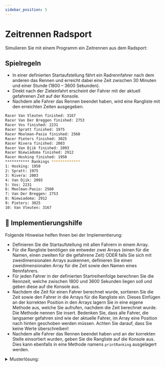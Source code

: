 ```yaml
---
sidebar_position: 5
---
```


# Zeitrennen Radsport

Simulieren Sie mit einem Programm ein Zeitrennen aus dem Radsport:

## Spielregeln

- In einer definierten Startaufstellung fährt ein Radrennfahrer nach dem anderen
  das Rennen und erreicht dabei eine Zeit zwischen 30 Minuten und einer Stunde
  (1800 – 3600 Sekunden).
- Direkt nach der Zieleinfahrt erscheint der Fahrer mit der aktuell gefahrenen
  Zeit auf der Konsole.
- Nachdem alle Fahrer das Rennen beendet haben, wird eine Rangliste mit den
  erreichten Zeiten ausgegeben.

```bash title="Beispiel einer Ausgabe des Programms:"
Racer Van Vleuten finished: 3167
Racer Van Der Breggen finished: 2753
Racer Vos finished: 2231
Racer Spratt finished: 1975
Racer Moolman-Pasio finished: 2560
Racer Pieters finished: 3025
Racer Rivera finished: 2003
Racer Van Djik finished: 2093
Racer Niewiadoma finished: 2912
Racer Hosking finished: 1950
*********** Rankings *************
1: Hosking: 1950
2: Spratt: 1975
3: Rivera: 2003
4: Van Djik: 2093
5: Vos: 2231
6: Moolman-Pasio: 2560
7: Van Der Breggen: 2753
8: Niewiadoma: 2912
9: Pieters: 3025
10: Van Vleuten: 3167
```

## :toolbox: Implementierungshilfe

Folgende Hinweise helfen Ihnen bei der Implementierung:

- Definieren Sie die Startaufstellung mit allen Fahrern in einem Array.
- Für die Rangliste benötigen sie entweder zwei Arrays (einen für die Namen,
  einen zweiten für die gefahrene Zeit) ODER falls Sie sich mit
  zweidimensionalen Arrays auskennen, definieren Sie einen zweidimensionalen
  Array für die Zeit sowie den Namen eines Rennfahrers.
- Für jeden Fahrer in der definierten Startreihenfolge berechnen Sie die
  Rennzeit, welche zwischen 1800 und 3600 Sekunden liegen soll und geben diese
  auf die Konsole aus.
- Nachdem die Zeit für einen Fahrer berechnet wurde, sortieren Sie die Zeit
  sowie den Fahrer in die Arrays für die Rangliste ein. Dieses Einfügen an der
  korrekten Position in den Arrays lagern Sie in eine eigene Methode aus, welche
  Sie aufrufen, nachdem die Zeit berechnet wurde. Die Methode nennen Sie insert.
  Bedenken Sie, dass alle Fahrer, die langsamer gefahren sind wie der aktuelle
  Fahrer, im Array eine Position nach hinten geschoben werden müssen. Achten Sie
  darauf, dass Sie keine Werte überschreiben!
- Nachdem alle Fahrer das Rennen beendet haben und an der korrekten Stelle
  einsortiert wurden, geben Sie die Rangliste auf die Konsole aus. Dies kann
  ebenfalls in eine Methode namens `printRanking` ausgelagert werden.

<details><summary>Musterlösung:</summary>

```java title="BikeTimeTrial.java"
public class BikeTimeTrial {

	public static void main(String[] args) {

		String[] racerStart = { "Van Vleuten", "Van Der Breggen", "Vos", "Spratt", "Moolman-Pasio", "Pieters", "Rivera",
				"Van Djik", "Niewiadoma", "Hosking"};

		//sorted Arrays
		//rankingNames = names of racer
		//rankingTimes = corresponding times
		//Index 0 of rankingNames = racer with time in rankingTimes on Index 0
		String[] rankingNames = new String[10];
		int[] rankingTimes = new int[10];
		//(better implementation would be to use a two-dimensional array)

		for (int i = 0; i < racerStart.length; i++) {
			//generate random time from 1800-3600
			int secs = (int) (Math.random() * 1801) + 1800;

			System.out.println("Racer " + racerStart[i] + " finished: " + secs);

			//add the racer to the correct rank
			insert(racerStart[i], secs, rankingNames, rankingTimes);
		}

		//print final rankings
		printRanking(rankingNames, rankingTimes);
	}

	private static void insert(String name, int time, String[] names, int[] times) {
		int i = 0;
		for (i = 0; i < times.length - 1; i++) {
			if (times[i] == 0 || times[i] > time) {
				break;
			}
		}
		for (int k = times.length - 2; k >= i; k--) {
			times[k + 1] = times[k];
			names[k + 1] = names[k];
		}
		times[i] = time;
		names[i] = name;

	}

	private static void printRanking(String[] rankingNames, int[] rankingTimes) {
		System.out.println("*********** Rankings *************");
		for (int i = 0; i < rankingNames.length; i++) {
			System.out.println(i + 1 + ": " + rankingNames[i] + ": " + rankingTimes[i]);
		}
	}
}
```

</details>
